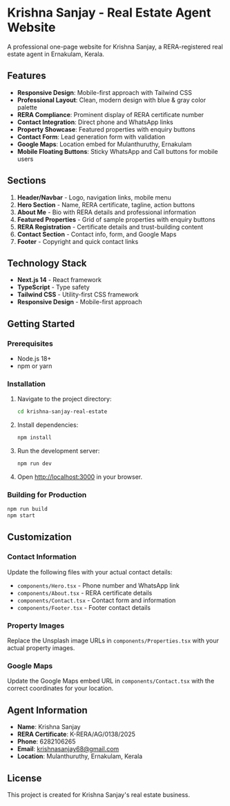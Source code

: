 # Krishna Sanjay - Real Estate Agent Website

A professional one-page website for Krishna Sanjay, a RERA-registered real estate agent in Ernakulam, Kerala.

## Features

- **Responsive Design**: Mobile-first approach with Tailwind CSS
- **Professional Layout**: Clean, modern design with blue & gray color palette
- **RERA Compliance**: Prominent display of RERA certificate number
- **Contact Integration**: Direct phone and WhatsApp links
- **Property Showcase**: Featured properties with enquiry buttons
- **Contact Form**: Lead generation form with validation
- **Google Maps**: Location embed for Mulanthuruthy, Ernakulam
- **Mobile Floating Buttons**: Sticky WhatsApp and Call buttons for mobile users

## Sections

1. **Header/Navbar** - Logo, navigation links, mobile menu
2. **Hero Section** - Name, RERA certificate, tagline, action buttons
3. **About Me** - Bio with RERA details and professional information
4. **Featured Properties** - Grid of sample properties with enquiry buttons
5. **RERA Registration** - Certificate details and trust-building content
6. **Contact Section** - Contact info, form, and Google Maps
7. **Footer** - Copyright and quick contact links

## Technology Stack

- **Next.js 14** - React framework
- **TypeScript** - Type safety
- **Tailwind CSS** - Utility-first CSS framework
- **Responsive Design** - Mobile-first approach

## Getting Started

### Prerequisites

- Node.js 18+ 
- npm or yarn

### Installation

1. Navigate to the project directory:
   ```bash
   cd krishna-sanjay-real-estate
   ```

2. Install dependencies:
   ```bash
   npm install
   ```

3. Run the development server:
   ```bash
   npm run dev
   ```

4. Open [http://localhost:3000](http://localhost:3000) in your browser.

### Building for Production

```bash
npm run build
npm start
```

## Customization

### Contact Information
Update the following files with your actual contact details:
- `components/Hero.tsx` - Phone number and WhatsApp link
- `components/About.tsx` - RERA certificate details
- `components/Contact.tsx` - Contact form and information
- `components/Footer.tsx` - Footer contact details

### Property Images
Replace the Unsplash image URLs in `components/Properties.tsx` with your actual property images.

### Google Maps
Update the Google Maps embed URL in `components/Contact.tsx` with the correct coordinates for your location.

## Agent Information

- **Name**: Krishna Sanjay
- **RERA Certificate**: K-RERA/AG/0138/2025
- **Phone**: 6282106265
- **Email**: krishnasanjay68@gmail.com
- **Location**: Mulanthuruthy, Ernakulam, Kerala

## License

This project is created for Krishna Sanjay's real estate business.

